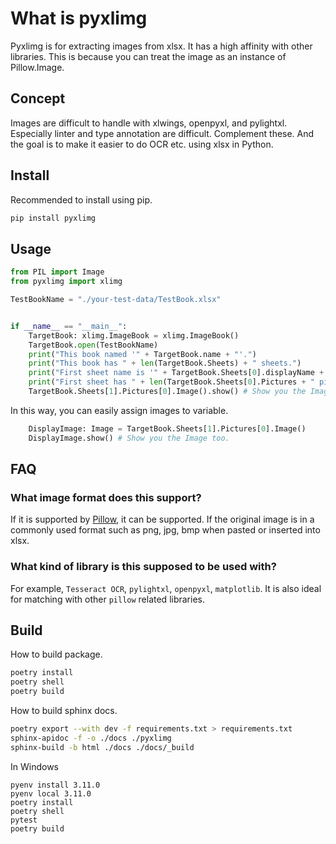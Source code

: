 # What is pyxlimg

Pyxlimg is for extracting images from xlsx. It has a high affinity with other libraries. This is because you can treat the image as an instance of Pillow.Image.

## Concept

Images are difficult to handle with xlwings, openpyxl, and pylightxl. Especially linter and type annotation are difficult. Complement these. And the goal is to make it easier to do OCR etc. using xlsx in Python.

## Install

Recommended to install using pip.

```sh
pip install pyxlimg
```

## Usage

```py
from PIL import Image
from pyxlimg import xlimg

TestBookName = "./your-test-data/TestBook.xlsx"


if __name__ == "__main__":
    TargetBook: xlimg.ImageBook = xlimg.ImageBook()
    TargetBook.open(TestBookName)
    print("This book named '" + TargetBook.name + "'.")
    print("This book has " + len(TargetBook.Sheets) + " sheets.")
    print("First sheet name is '" + TargetBook.Sheets[0].displayName + "'.")
    print("First sheet has " + len(TargetBook.Sheets[0].Pictures + " pictures.")
    TargetBook.Sheets[1].Pictures[0].Image().show() # Show you the Image
```

In this way, you can easily assign images to variable.

```py
    DisplayImage: Image = TargetBook.Sheets[1].Pictures[0].Image()
    DisplayImage.show() # Show you the Image too.
```

## FAQ

### What image format does this support?

If it is supported by [Pillow](https://pypi.org/project/Pillow/), it can be supported. If the original image is in a commonly used format such as png, jpg, bmp when pasted or inserted into xlsx.

### What kind of library is this supposed to be used with?

For example, `Tesseract OCR`, `pylightxl`, `openpyxl`, `matplotlib`. It is also ideal for matching with other `pillow` related libraries.

## Build

How to build package.

```bash
poetry install
poetry shell
poetry build
```

How to build sphinx docs.

```bash
poetry export --with dev -f requirements.txt > requirements.txt
sphinx-apidoc -f -o ./docs ./pyxlimg
sphinx-build -b html ./docs ./docs/_build
```

In Windows

```pwsh
pyenv install 3.11.0
pyenv local 3.11.0
poetry install
poetry shell
pytest
poetry build
```
